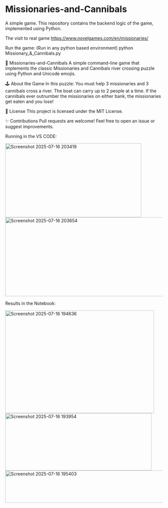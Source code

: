 # Missionaries-and-Cannibals
A simple game. This repository contains the backend logic of the game, implemented using Python.

The visit to real game
https://www.novelgames.com/en/missionaries/

Run the game:
(Run in any python based environment)
python Missionary_&_Cannibals.py

📜 Missionaries-and-Cannibals
A simple command-line game that implements the classic Missionaries and Cannibals river crossing puzzle using Python and Unicode emojis.

🕹️ About the Game
In this puzzle:
You must help 3 missionaries and 3 cannibals cross a river.
The boat can carry up to 2 people at a time.
If the cannibals ever outnumber the missionaries on either bank, the missionaries get eaten and you lose!

📄 License
This project is licensed under the MIT License.

✨ Contributions
Pull requests are welcome! Feel free to open an issue or suggest improvements.

Running in the VS CODE:









<img width="435" height="236" alt="Screenshot 2025-07-16 203419" src="https://github.com/user-attachments/assets/10ffee44-4bd4-4e2d-8fcf-1e4ca3b0e9f0" />










<img width="603" height="252" alt="Screenshot 2025-07-16 203654" src="https://github.com/user-attachments/assets/4375adbd-7c48-4661-bbf5-f75b7574aaeb" />

Results in the Notebook:








<img width="476" height="328" alt="Screenshot 2025-07-16 194636" src="https://github.com/user-attachments/assets/89e8e6a2-a435-45cd-8c90-9fc86bca9f67" />











<img width="468" height="183" alt="Screenshot 2025-07-16 193954" src="https://github.com/user-attachments/assets/d227b814-ed84-4669-a336-bb685df7efc6" />









<img width="519" height="103" alt="Screenshot 2025-07-16 195403" src="https://github.com/user-attachments/assets/35610dec-b417-4ea2-b114-e9388512a33f" />
